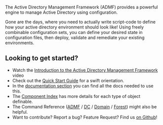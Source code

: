 The Active Directory Management Framework (ADMF) provides a powerful engine to manage Active Directory using configuration.

Gone are the days, where you need to actually write script-code to define how your active directory environment should look like!
Using freely combinable configuration sets, you can define your desired state in configuration files, then deploy, validate and remediate your existing environments.

## Looking to get started?

+ Watch the [Introduction to the Active Directory Management Framework](https://www.youtube.com/watch?v=Q77TZ4JnCtc) video
+ Check out the [Quick Start Guide](documentation/basics/getting-started.html) for a swift orientation.
+ In the [documentation section](documentation.html) you can find all the docs needed to use this.
+ The [Component Index](documentation/components/components.html) has more details for each type of object definable.
+ The Command Reference ([ADMF](documentation/commands/ADMF.html) / [DC](documentation/commands/DCManagement.html) / [Domain](documentation/commands/DomainManagement.html) / [Forest](documentation/commands/ForestManagement.html)) might also be helpful.
+ Want to contribute? Report a bug? Feature Request? Find us [on Github](https://github.com/ActiveDirectoryManagementFramework)!
